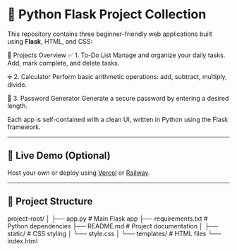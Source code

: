 # 🧠 Python Flask Project Collection

This repository contains three beginner-friendly web applications built using **Flask**, HTML, and CSS:

🧠 Projects Overview
✅ 1. To-Do List
Manage and organize your daily tasks. Add, mark complete, and delete tasks.

➗ 2. Calculator
Perform basic arithmetic operations: add, subtract, multiply, divide.

🔐 3. Password Generator
Generate a secure password by entering a desired length.

Each app is self-contained with a clean UI, written in Python using the Flask framework.

---

## 🚀 Live Demo (Optional)

Host your own or deploy using [Vercel](https://vercel.com/) or [Railway](https://railway.app/).

---

## 📁 Project Structure

project-root/
│
├── app.py # Main Flask app
├── requirements.txt # Python dependencies
├── README.md # Project documentation
│
├── static/ # CSS styling
│ └── style.css
│
└── templates/ # HTML files
└── index.html